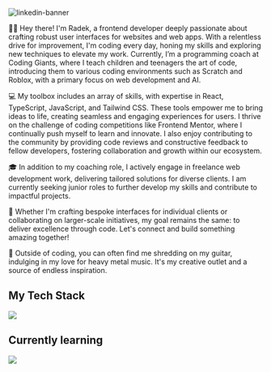 ![linkedin-banner](https://github.com/Radexman/Radexman/assets/106437063/3f396832-1f8b-4b97-8a67-f5b7e5c41b7e)

<p>
👨‍💻 Hey there! I'm Radek, a frontend developer deeply passionate about crafting robust user interfaces for websites and web apps. With a relentless drive for improvement, I'm coding every day, honing my skills and exploring new techniques to elevate my work. Currently, I’m a programming coach at Coding Giants, where I teach children and teenagers the art of code, introducing them to various coding environments such as Scratch and Roblox, with a primary focus on web development and AI.

💻 My toolbox includes an array of skills, with expertise in React, TypeScript, JavaScript, and Tailwind CSS. These tools empower me to bring ideas to life, creating seamless and engaging experiences for users. I thrive on the challenge of coding competitions like Frontend Mentor, where I continually push myself to learn and innovate. I also enjoy contributing to the community by providing code reviews and constructive feedback to fellow developers, fostering collaboration and growth within our ecosystem.

🎓 In addition to my coaching role, I actively engage in freelance web development work, delivering tailored solutions for diverse clients. I am currently seeking junior roles to further develop my skills and contribute to impactful projects.

🤝 Whether I'm crafting bespoke interfaces for individual clients or collaborating on larger-scale initiatives, my goal remains the same: to deliver excellence through code. Let's connect and build something amazing together!

🎸 Outside of coding, you can often find me shredding on my guitar, indulging in my love for heavy metal music. It's my creative outlet and a source of endless inspiration.

</p>
<h2>My Tech Stack</h2>
<img src="https://skillicons.dev/icons?i=react,redux,js,ts,css,html,tailwind,scss,threejs,git,vite,vitest,firebase,jest,figma,bash,vscode" />
<h2>Currently learning</h2>
<img src="https://skillicons.dev/icons?i=linux,py,materialui,mongodb,blender" />

